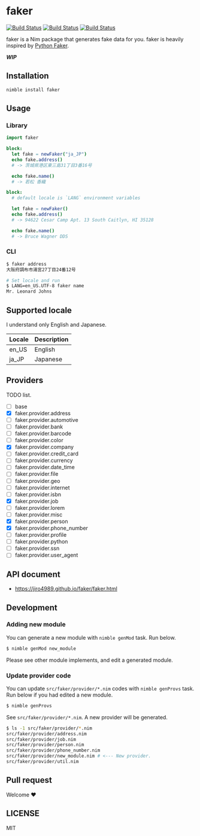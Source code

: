 # faker

[![Build Status](https://github.com/jiro4989/faker/workflows/build/badge.svg)](https://github.com/jiro4989/faker/actions)
[![Build Status](https://nimble.directory/ci/badges/faker/nimdevel/status.svg)](https://nimble.directory/ci/badges/faker/nimdevel/output.html)
[![Build Status](https://nimble.directory/ci/badges/faker/nimdevel/docstatus.svg)](https://nimble.directory/ci/badges/faker/nimdevel/doc_build_output.html)

faker is a Nim package that generates fake data for you.
faker is heavily inspired by [Python Faker](https://github.com/joke2k/faker).

***WIP***

## Installation

```bash
nimble install faker
```

## Usage

### Library

```nim
import faker

block:
  let fake = newFaker("ja_JP")
  echo fake.address()
  # -> 茨城県港区東三島31丁目3番16号

  echo fake.name()
  # -> 若松 香織

block:
  # default locale is `LANG` environment variables

  let fake = newFaker()
  echo fake.address()
  # -> 94622 Cesar Camp Apt. 13 South Caitlyn, HI 35128

  echo fake.name()
  # -> Bruce Wagner DDS
```

### CLI

```bash
$ faker address
大阪府調布市湯宮27丁目24番12号

# Set locale and run
$ LANG=en_US.UTF-8 faker name
Mr. Leonard Johns
```

## Supported locale

I understand only English and Japanese.

| Locale | Description |
| ------ | ----------- |
| en_US | English |
| ja_JP | Japanese |

## Providers

TODO list.

- [ ] base
- [x] faker.provider.address
- [ ] faker.provider.automotive
- [ ] faker.provider.bank
- [ ] faker.provider.barcode
- [ ] faker.provider.color
- [x] faker.provider.company
- [ ] faker.provider.credit_card
- [ ] faker.provider.currency
- [ ] faker.provider.date_time
- [ ] faker.provider.file
- [ ] faker.provider.geo
- [ ] faker.provider.internet
- [ ] faker.provider.isbn
- [x] faker.provider.job
- [ ] faker.provider.lorem
- [ ] faker.provider.misc
- [x] faker.provider.person
- [x] faker.provider.phone_number
- [ ] faker.provider.profile
- [ ] faker.provider.python
- [ ] faker.provider.ssn
- [ ] faker.provider.user_agent

## API document

* https://jiro4989.github.io/faker/faker.html

## Development

### Adding new module

You can generate a new module with `nimble genMod` task.
Run below.

```bash
$ nimble genMod new_module
```

Please see other module implements, and edit a generated module.

### Update provider code

You can update `src/faker/provider/*.nim` codes with `nimble genProvs` task.
Run below if you had edited a new module.

```bash
$ nimble genProvs
```

See `src/faker/provider/*.nim`.
A new provider will be generated.

```bash
$ ls -1 src/faker/provider/*.nim
src/faker/provider/address.nim
src/faker/provider/job.nim
src/faker/provider/person.nim
src/faker/provider/phone_number.nim
src/faker/provider/new_module.nim # <--- New provider.
src/faker/provider/util.nim
```

## Pull request

Welcome :heart:

## LICENSE

MIT


